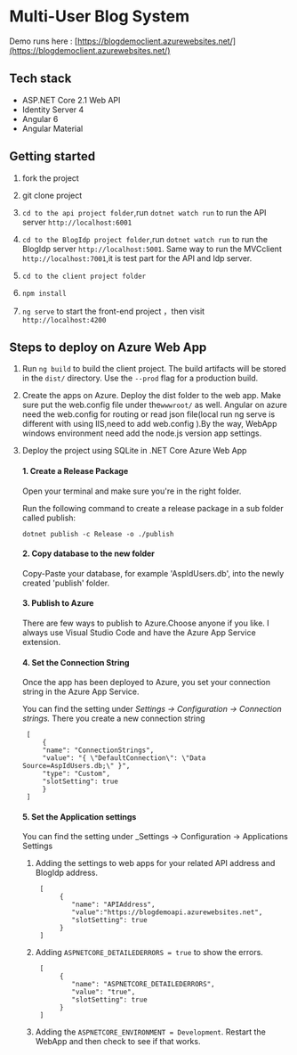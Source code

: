 
# Multi-User Blog System

  

Demo runs here : [https://blogdemoclient.azurewebsites.net/](https://blogdemoclient.azurewebsites.net/)


## Tech stack

  
-  ASP.NET Core 2.1 Web API
-  Identity Server 4 
-  Angular 6 
-  Angular Material

## Getting started

  

1. fork the project

2. git clone project

3.  `cd to the api project folder`,run `dotnet watch run` to run the API server `http://localhost:6001`

4.  `cd to the BlogIdp project folder`,run `dotnet watch run` to run the BlogIdp server `http://localhost:5001`. Same way to run the MVCclient `http://localhost:7001`,it is test part for the API and Idp server.

5. `cd to the client project folder`

6.  `npm install`

7.  `ng serve` to start the front-end project ，then visit `http://localhost:4200`

  

## Steps to deploy on Azure Web App
1.   Run `ng build` to build the client project. The build artifacts will be stored in the `dist/` directory. Use the `--prod` flag for a production build.

2.  Create the apps on Azure. Deploy the dist folder to the web app. Make sure put the web.config file under the`wwwroot/` as well. Angular on azure need the web.config for routing or read json file(local run ng serve is different with using IIS,need to add web.config ).By the way, WebApp windows environment need add the node.js version app settings.

3. Deploy the project using SQLite in .NET Core Azure Web App 
	#### 1. Create a Release Package

	Open your terminal and make sure you're in the right folder.  

	Run the following command to create a release package in a sub folder called publish:

	```dotnet publish -c Release -o ./publish```

	#### 2. Copy database to the new folder
	Copy-Paste your database, for example 'AspIdUsers.db', into the newly created 'publish' folder.
	#### 3. Publish to Azure

	There are few ways to publish to Azure.Choose anyone if you like.
     I always use Visual Studio Code and have the Azure App Service extension. 
     #### 4. Set the Connection String

	Once the app has been deployed to Azure, you set your connection string in the Azure App Service.

	You can find the setting under  _Settings -> Configuration -> Connection strings._	There you create a new connection string
		

		[
			{
			"name": "ConnectionStrings",
			"value": "{ \"DefaultConnection\": \"Data Source=AspIdUsers.db;\" }",
			"type": "Custom",
			"slotSetting": true
			}
		]

	 #### 5. Set the Application settings
	 
	 You can find the setting under _Settings -> Configuration -> Applications Settings 
	1. Adding the settings to web apps for your related API address and BlogIdp address.	

			[
				 {
					"name": "APIAddress",
					"value":"https://blogdemoapi.azurewebsites.net",
					"slotSetting": true
				 }
			]
							
	

	3. Adding `ASPNETCORE_DETAILEDERRORS = true` to show the errors.
 	

			[
				 {
					"name": "ASPNETCORE_DETAILEDERRORS",
					"value": "true",
					"slotSetting": true
				 }
			]
	3. Adding the `ASPNETCORE_ENVIRONMENT = Development`. Restart the WebApp and then check to see if that works.